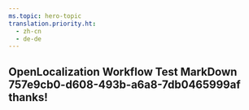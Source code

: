 ```yaml
---
ms.topic: hero-topic
translation.priority.ht: 
  - zh-cn
  - de-de
---
```

## OpenLocalization Workflow Test MarkDown 757e9cb0-d608-493b-a6a8-7db0465999af thanks!
